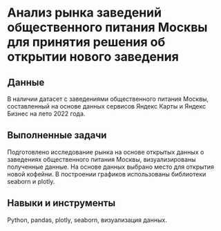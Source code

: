 # Анализ рынка заведений общественного питания Москвы для принятия решения об открытии нового заведения

## Данные
В наличии датасет с заведениями общественного питания Москвы, составленный на основе данных сервисов Яндекс Карты и Яндекс Бизнес на лето 2022 года.

## Выполненные задачи
Подготовлено исследование рынка на основе открытых данных о заведениях общественного питания Москвы, визуализированы полученные данные. На основе данных выбрано место для открытия новой кофейни. В построении графиков использованы библиотеки seaborn и plotly. 

## Навыки и инструменты
Python, pandas, plotly, seaborn, визуализация данных.


